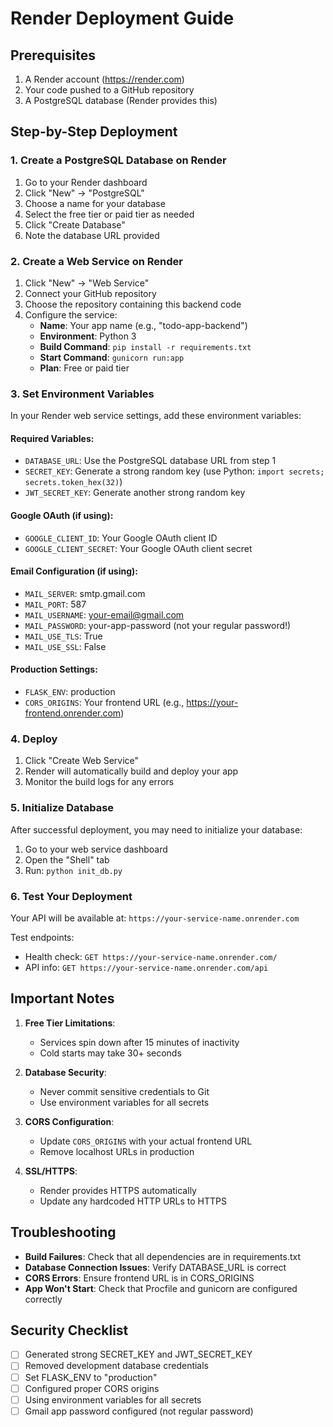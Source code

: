 # Render Deployment Guide

## Prerequisites
1. A Render account (https://render.com)
2. Your code pushed to a GitHub repository
3. A PostgreSQL database (Render provides this)

## Step-by-Step Deployment

### 1. Create a PostgreSQL Database on Render
1. Go to your Render dashboard
2. Click "New" → "PostgreSQL"
3. Choose a name for your database
4. Select the free tier or paid tier as needed
5. Click "Create Database"
6. Note the database URL provided

### 2. Create a Web Service on Render
1. Click "New" → "Web Service"
2. Connect your GitHub repository
3. Choose the repository containing this backend code
4. Configure the service:
   - **Name**: Your app name (e.g., "todo-app-backend")
   - **Environment**: Python 3
   - **Build Command**: `pip install -r requirements.txt`
   - **Start Command**: `gunicorn run:app`
   - **Plan**: Free or paid tier

### 3. Set Environment Variables
In your Render web service settings, add these environment variables:

#### Required Variables:
- `DATABASE_URL`: Use the PostgreSQL database URL from step 1
- `SECRET_KEY`: Generate a strong random key (use Python: `import secrets; secrets.token_hex(32)`)
- `JWT_SECRET_KEY`: Generate another strong random key

#### Google OAuth (if using):
- `GOOGLE_CLIENT_ID`: Your Google OAuth client ID
- `GOOGLE_CLIENT_SECRET`: Your Google OAuth client secret

#### Email Configuration (if using):
- `MAIL_SERVER`: smtp.gmail.com
- `MAIL_PORT`: 587
- `MAIL_USERNAME`: your-email@gmail.com
- `MAIL_PASSWORD`: your-app-password (not your regular password!)
- `MAIL_USE_TLS`: True
- `MAIL_USE_SSL`: False

#### Production Settings:
- `FLASK_ENV`: production
- `CORS_ORIGINS`: Your frontend URL (e.g., https://your-frontend.onrender.com)

### 4. Deploy
1. Click "Create Web Service"
2. Render will automatically build and deploy your app
3. Monitor the build logs for any errors

### 5. Initialize Database
After successful deployment, you may need to initialize your database:
1. Go to your web service dashboard
2. Open the "Shell" tab
3. Run: `python init_db.py`

### 6. Test Your Deployment
Your API will be available at: `https://your-service-name.onrender.com`

Test endpoints:
- Health check: `GET https://your-service-name.onrender.com/`
- API info: `GET https://your-service-name.onrender.com/api`

## Important Notes

1. **Free Tier Limitations**: 
   - Services spin down after 15 minutes of inactivity
   - Cold starts may take 30+ seconds

2. **Database Security**: 
   - Never commit sensitive credentials to Git
   - Use environment variables for all secrets

3. **CORS Configuration**: 
   - Update `CORS_ORIGINS` with your actual frontend URL
   - Remove localhost URLs in production

4. **SSL/HTTPS**: 
   - Render provides HTTPS automatically
   - Update any hardcoded HTTP URLs to HTTPS

## Troubleshooting

- **Build Failures**: Check that all dependencies are in requirements.txt
- **Database Connection Issues**: Verify DATABASE_URL is correct
- **CORS Errors**: Ensure frontend URL is in CORS_ORIGINS
- **App Won't Start**: Check that Procfile and gunicorn are configured correctly

## Security Checklist

- [ ] Generated strong SECRET_KEY and JWT_SECRET_KEY
- [ ] Removed development database credentials
- [ ] Set FLASK_ENV to "production"
- [ ] Configured proper CORS origins
- [ ] Using environment variables for all secrets
- [ ] Gmail app password configured (not regular password)
